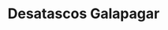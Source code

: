 ---
id: 'service-102'
title: 'Desatascos Galapagar'
titleMeta: "Desatascos - Poceros en Galapagar | Pociten" 

lugar: 'Galapagar'
mediumImage: 'galapagar.webp'
largeImage: 'galapagar.webp'
metaContent: "Desatascos y poceros en Galapagar con servicio 24/7. Pociten ofrece soluciones rápidas y efectivas para tus problemas de pocería. Llámanos al ☎️ 647 376 782."
canonical: https://www.desatascos-madrid.com/desatascos/galapagar

detailBreadcrumbSubTitle: 'Single Service'
detailBreadcrumbDesc: 'Somos la empresa de desatascos más económica en toda la Comunidad de Madrid. Llámanos y compruébalo.'


title2: 'Desatascos Galapagar'
#PARRAFO color negro de fondo y letras en verde
detailSubTitle: 'Desatascos y poceros en Galapagar, Soluciones a problemas de saneamiento'

#PARRAFO slider
parrafo: "Soluciones rápidas y efectivas para problemas de saneamiento en el Galapagar, Servicios de desatascos y pocería"

#PARRAFO Primera pregunta

descripcion: "<h2>Importancia de los Desatascos en Galapagar</h2>
            <p>El mantenimiento regular de las tuberías y sistemas de alcantarillado es crucial para la infraestructura de cualquier municipio. En Galapagar, Pociten se destaca por su compromiso con la calidad y la eficiencia, ofreciendo <strong>servicios de desatrancos urgentes</strong>, <strong>limpieza de fosas sépticas</strong> e <strong>inspección de tuberías</strong> para mantener el sistema fluyendo sin contratiempos.</p>"

#Set inner Html con contenido variable

contenidoDescripcion: "


            
       

        
            <h2>Limpieza de Tuberías: Clave para un Sistema Eficiente</h2>
            <p>La prevención es esencial en el manejo de sistemas de alcantarillado. Por ello, la <strong>limpieza periódica de tuberías</strong> no solo previene obstrucciones, sino que también prolonga la vida útil del sistema, evitando costosas reparaciones a largo plazo.</p>
      

       
            <h2>Respuesta Rápida ante Emergencias: Desatascos Urgentes</h2>
            <p>Los imprevistos no esperan, y en Pociten lo sabemos. Nuestro servicio de <strong>desatascos urgentes</strong> está disponible para responder de manera inmediata a cualquier emergencia, minimizando así los daños y las molestias.</p>
        

        

       

"
contenidoDescripcion1: "




"

contenidoDescripcion2: "

<article>
            <h2>Manejo Profesional de Fosas Sépticas</h2>
            <p>El correcto mantenimiento de las fosas sépticas es fundamental para el sistema de saneamiento. En Pociten, nos especializamos en el <strong>vaciado y limpieza de fosas sépticas</strong>, asegurando su funcionamiento óptimo y previniendo problemas ambientales y de salud.</p>
        </article>

        <article>
            <h2>Tecnología Avanzada en Inspección de Tuberías</h2>
            <p>Gracias a la tecnología de vanguardia, en Pociten realizamos inspecciones detalladas de tuberías para detectar y solucionar problemas antes de que se conviertan en emergencias, garantizando así la eficiencia y durabilidad del sistema.</p>
        </article>

"

contenidoDescripcion3: "

 <article>
            <h2>Flota de Camiones Cuba: Eficiencia y Rapidez</h2>
            <p>Nuestra flota de camiones cuba está equipada para enfrentar cualquier desafío, permitiéndonos ofrecer soluciones rápidas y efectivas para todo tipo de obstrucciones, asegurando la satisfacción total de nuestros clientes en Galapagar y alrededores.</p>
        </article>

        <article>
            <h2>Servicios Complementarios para un Mantenimiento Integral</h2>
            <p>Además de los desatascos, en Pociten ofrecemos servicios de <strong>inspección de arquetas</strong> y <strong>limpieza de sumideros</strong>, esenciales para el mantenimiento preventivo y para asegurar el buen funcionamiento de todo el sistema de alcantarillado.</p>
        </article>

"

#FAqs de la pagina

accordionData:




#PARRAFO TEXTO FONDO NEGRO LETRAS VERDES ANTES DE BOTON

parrafo1: '<h2>24 HORAS A TU SERVICIO</h2>'
isFeatured: true
---